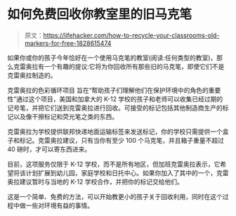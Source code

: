 # 如何免费回收你教室里的旧马克笔

> 原文：<https://lifehacker.com/how-to-recycle-your-classrooms-old-markers-for-free-1828615474>

如果你或你的孩子今年恰好在一个使用马克笔的教室(阅读:任何类型的教室)，那么克雷奥拉有一个有趣的提议:它将为你回收所有那些旧的马克笔，即使它们不是克雷奥拉制造的。



克雷奥拉的色彩循环项目 旨在“帮助孩子们理解他们在保护环境中的角色的重要性”通过这个项目，美国和加拿大的 K-12 学校的孩子和老师可以收集已经过期的记号笔，并把它们送到克雷奥拉进行回收。可接受的标记包括其他制造商生产的标记以及像干擦标记和荧光笔之类的东西。

克雷奥拉为学校提供联邦快递地面运输标签来发送标记，你的学校只需提供一个盒子和标记。克雷奥拉建议，只有当你有至少 100 个马克笔，并且箱子重量不超过 40 磅时，才可以寄东西进来。

目前，这项服务仅限于 K-12 学校，而不是所有地区，但加班克雷奥拉表示，它希望将该计划扩展到幼儿园，家庭学校和日托中心。如果你加入了其中的一个，克雷奥拉建议暂时与当地的 K-12 学校合作，并把你的标记交给他们。

这是一个简单、免费的方法，可以开始教更小的孩子关于回收利用，同时在这个过程中做一些对环境有益的事情。